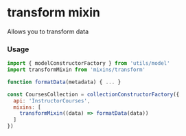 # transform mixin

Allows you to transform data

### Usage

```javascript
import { modelConstructorFactory } from 'utils/model'
import transformMixin from 'mixins/transform'

function formatData(metadata) { ... }

const CoursesCollection = collectionConstructorFactory({
  api: 'InstructorCourses',
  mixins: [
    transformMixin((data) => formatData(data))
  ]
})
```
